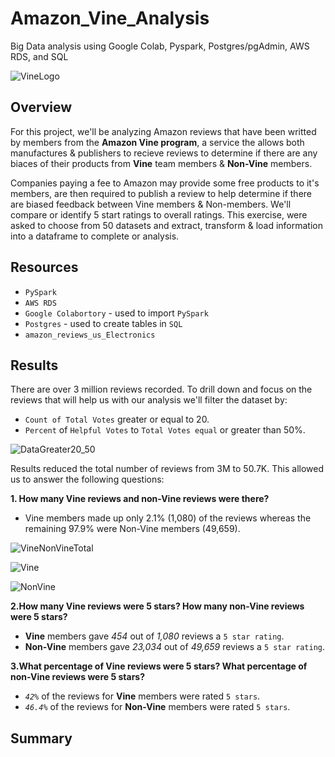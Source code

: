 # Amazon_Vine_Analysis
Big Data analysis using Google Colab, Pyspark, Postgres/pgAdmin, AWS RDS, and SQL

![VineLogo](https://user-images.githubusercontent.com/109354592/204041605-7ec769ed-3454-4fa2-ac8a-338d28b53abb.png)

## Overview

For this project, we'll be analyzing Amazon reviews that have been writted by members from the **Amazon Vine program**, a service the allows both manufactures & publishers to recieve reviews to determine if there are any biaces of their products from **Vine** team members & **Non-Vine** members.

Companies paying a fee to Amazon may provide some free products to it's members, are then required to publish a review to help determine if there are biased feedback between Vine members & Non-members. We'll compare or identify 5 start ratings to overall ratings. This exercise, were asked to choose from 50 datasets and extract, transform & load information into a dataframe to complete or analysis.

## Resources
  * `PySpark`
  * `AWS RDS`
  * `Google Colabortory` - used to import `PySpark`
  * `Postgres` - used to create tables in `SQL` 
  * `amazon_reviews_us_Electronics`
  
## Results
  
  There are over 3 million reviews recorded. To drill down and focus on the reviews that will help us with our analysis we'll filter the dataset by:
   * `Count of Total Votes` greater or equal to 20.
   * `Percent` of `Helpful Votes` to `Total Votes equal` or greater than 50%.
   
![DataGreater20_50](https://user-images.githubusercontent.com/109354592/204043885-6ad6cdf2-730f-45d4-be91-f5046b44e85a.png)
   
Results reduced the total number of reviews from 3M to 50.7K. This allowed us to answer the following questions:

**1. How many Vine reviews and non-Vine reviews were there?**
   * Vine members made up only 2.1% (1,080) of the reviews whereas the remaining 97.9% were Non-Vine members (49,659).
   
![VineNonVineTotal](https://user-images.githubusercontent.com/109354592/204044158-957f49b6-de0a-4006-8f98-04e8e1d586ac.png)

![Vine](https://user-images.githubusercontent.com/109354592/204044256-0e9bac6a-c97a-47eb-8a06-59726d5ac7d7.png)

![NonVine](https://user-images.githubusercontent.com/109354592/204044270-9faac817-d643-42c7-be46-b4195bd3e707.png)

**2.How many Vine reviews were 5 stars? How many non-Vine reviews were 5 stars?**
   * **Vine** members gave _454_ out of _1,080_ reviews a `5 star rating`.
   * **Non-Vine** members gave _23,034_ out of _49,659_ reviews a `5 star rating`.
   
**3.What percentage of Vine reviews were 5 stars? What percentage of non-Vine reviews were 5 stars?**  
   * _`42%`_ of the reviews for **Vine** members were rated `5 stars`.
   * _`46.4%`_ of the reviews for **Non-Vine** members were rated `5 stars`.
  
## Summary


 







